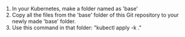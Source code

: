 1. In your Kubernetes, make a folder named as 'base'
2. Copy all the files from the 'base' folder of this Git repository to your newly made 'base' folder.
3. Use this command in that folder: "kubectl apply -k ."
